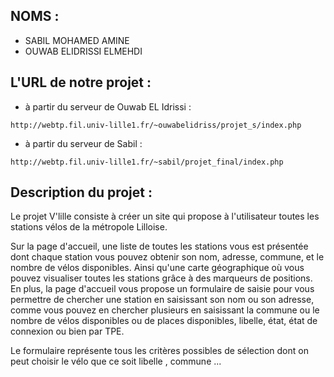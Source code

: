 ## NOMS :
- SABIL MOHAMED AMINE
- OUWAB ELIDRISSI ELMEHDI

## L'URL de notre projet :
- à partir du serveur de Ouwab EL Idrissi :
 ```
 http://webtp.fil.univ-lille1.fr/~ouwabelidriss/projet_s/index.php
```
- à partir du serveur de Sabil :
```
http://webtp.fil.univ-lille1.fr/~sabil/projet_final/index.php
```

## Description du projet :

Le projet V'lille consiste à créer un site qui propose à l'utilisateur toutes les stations vélos de la métropole Lilloise.

Sur la page d'accueil, une liste de toutes les stations vous est présentée dont chaque station vous pouvez obtenir son nom, adresse, commune, et le nombre de vélos disponibles. Ainsi qu'une carte géographique où vous pouvez visualiser toutes les stations grâce à des marqueurs de positions.
En plus, la page d'accueil vous propose un formulaire de saisie pour vous permettre de  chercher une  station en saisissant son nom ou son adresse, comme vous pouvez en chercher plusieurs en saisissant la commune ou le nombre de vélos disponibles ou de places disponibles, libelle, état, état de connexion ou bien par TPE.

Le formulaire représente tous les critères possibles de sélection dont on peut choisir le vélo que ce soit libelle , commune ...
